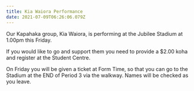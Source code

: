 ```yaml
---
title: Kia Waiora Performance
date: 2021-07-09T06:26:06.079Z
---
```

Our Kapahaka group, Kia Waiora, is performing at the Jubilee Stadium at 1.00pm this Friday. 

If you would like to go and support them you need to provide a $2.00 koha and register at the Student Centre.

On Friday you will be given a ticket at Form Time, so that you can go to the Stadium at the END of Period 3 via the walkway. Names will be checked as you leave.